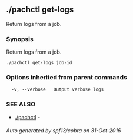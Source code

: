 ## ./pachctl get-logs

Return logs from a job.

### Synopsis


Return logs from a job.

```
./pachctl get-logs job-id
```

### Options inherited from parent commands

```
  -v, --verbose   Output verbose logs
```

### SEE ALSO
* [./pachctl](./pachctl.md)	 - 

###### Auto generated by spf13/cobra on 31-Oct-2016

